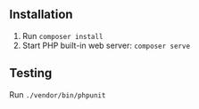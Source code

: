 Installation
------------

1. Run `composer install`
2. Start PHP built-in web server: `composer serve`

Testing
-------

Run `./vendor/bin/phpunit`
